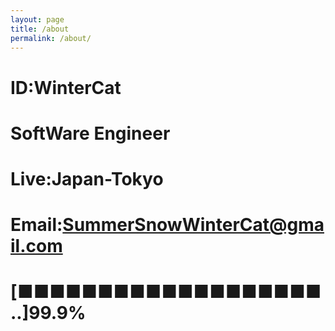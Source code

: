 ```yaml
---
layout: page
title: /about
permalink: /about/
---
```

# ID:WinterCat

# SoftWare Engineer

# Live:Japan-Tokyo

# Email:SummerSnowWinterCat@gmail.com

# [■■■■■■■■■■■■■■■■■■■..]99.9%

